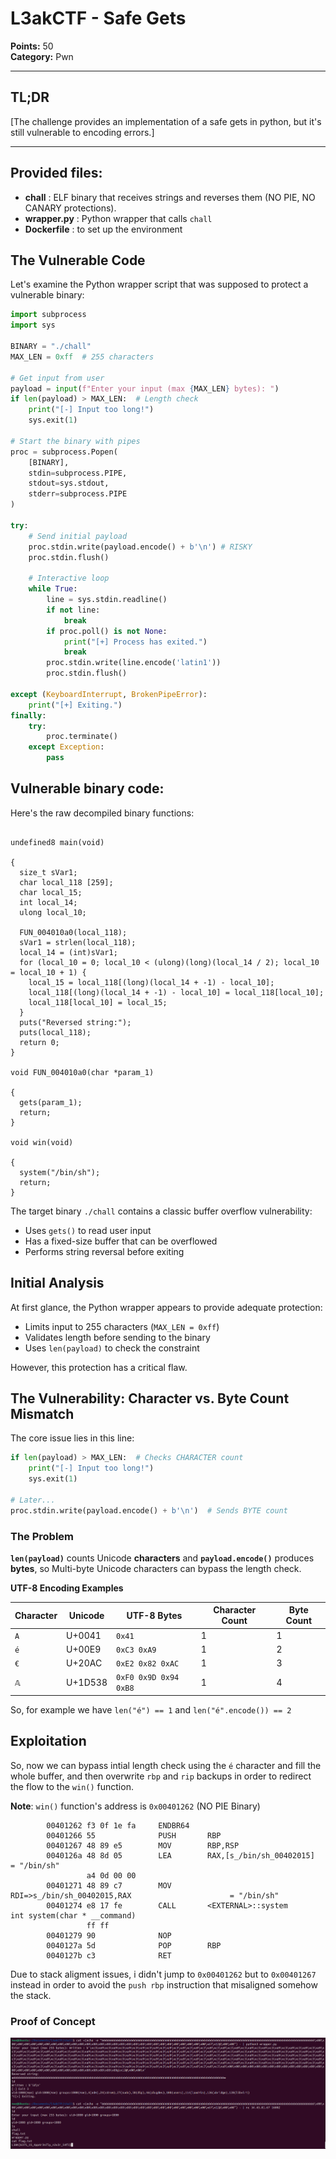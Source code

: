 # L3akCTF - Safe Gets
 
**Points:** 50 \
**Category:** Pwn

---

## TL;DR

[The challenge provides an implementation of a safe gets in python, but it's still vulnerable to encoding errors.]

---

## Provided files:
- **chall** : ELF binary that receives strings and reverses them (NO PIE, NO CANARY protections).
- **wrapper.py** : Python wrapper that calls `chall`
- **Dockerfile** : to set up the environment

## The Vulnerable Code

Let's examine the Python wrapper script that was supposed to protect a vulnerable binary:

```python
import subprocess
import sys

BINARY = "./chall"
MAX_LEN = 0xff  # 255 characters

# Get input from user
payload = input(f"Enter your input (max {MAX_LEN} bytes): ")
if len(payload) > MAX_LEN:  # Length check
    print("[-] Input too long!")
    sys.exit(1)

# Start the binary with pipes
proc = subprocess.Popen(
    [BINARY],
    stdin=subprocess.PIPE,
    stdout=sys.stdout,
    stderr=subprocess.PIPE
)

try:
    # Send initial payload
    proc.stdin.write(payload.encode() + b'\n') # RISKY
    proc.stdin.flush()
    
    # Interactive loop
    while True:
        line = sys.stdin.readline()
        if not line:
            break
        if proc.poll() is not None:
            print("[+] Process has exited.")
            break
        proc.stdin.write(line.encode('latin1'))
        proc.stdin.flush()
        
except (KeyboardInterrupt, BrokenPipeError):
    print("[+] Exiting.")
finally:
    try:
        proc.terminate()
    except Exception:
        pass
```
## Vulnerable binary code:
Here's the raw decompiled binary functions:
```

undefined8 main(void)

{
  size_t sVar1;
  char local_118 [259];
  char local_15;
  int local_14;
  ulong local_10;
  
  FUN_004010a0(local_118);
  sVar1 = strlen(local_118);
  local_14 = (int)sVar1;
  for (local_10 = 0; local_10 < (ulong)(long)(local_14 / 2); local_10 = local_10 + 1) {
    local_15 = local_118[(long)(local_14 + -1) - local_10];
    local_118[(long)(local_14 + -1) - local_10] = local_118[local_10];
    local_118[local_10] = local_15;
  }
  puts("Reversed string:");
  puts(local_118);
  return 0;
}

void FUN_004010a0(char *param_1)

{
  gets(param_1);
  return;
}

void win(void)

{
  system("/bin/sh");
  return;
}

```

The target binary `./chall` contains a classic buffer overflow vulnerability:
- Uses `gets()` to read user input
- Has a fixed-size buffer that can be overflowed
- Performs string reversal before exiting

## Initial Analysis

At first glance, the Python wrapper appears to provide adequate protection:
- Limits input to 255 characters (`MAX_LEN = 0xff`)
- Validates length before sending to the binary
- Uses `len(payload)` to check the constraint

However, this protection has a critical flaw.

## The Vulnerability: Character vs. Byte Count Mismatch

The core issue lies in this line:
```python
if len(payload) > MAX_LEN:  # Checks CHARACTER count
    print("[-] Input too long!")
    sys.exit(1)

# Later...
proc.stdin.write(payload.encode() + b'\n')  # Sends BYTE count
```

### The Problem

**`len(payload)`** counts Unicode **characters** and **`payload.encode()`** produces **bytes**, so Multi-byte Unicode characters can bypass the length check.

**UTF-8 Encoding Examples**

| Character | Unicode | UTF-8 Bytes | Character Count | Byte Count |
|-----------|---------|-------------|-----------------|------------|
| `A` | U+0041 | `0x41` | 1 | 1 |
| `é` | U+00E9 | `0xC3 0xA9` | 1 | 2 |
| `€` | U+20AC | `0xE2 0x82 0xAC` | 1 | 3 |
| `𝔸` | U+1D538 | `0xF0 0x9D 0x94 0xB8` | 1 | 4 |


So, for example we have ```len("é") == 1``` and ```len("é".encode()) == 2```

## Exploitation

So, now we can bypass intial length check using the `é` character and fill the whole buffer, and then overwrite `rbp` and `rip` backups in order to redirect the flow to the `win()` function.  

**Note**: `win()` function's address is `0x00401262` (NO PIE Binary)
```  
        00401262 f3 0f 1e fa     ENDBR64
        00401266 55              PUSH       RBP
        00401267 48 89 e5        MOV        RBP,RSP
        0040126a 48 8d 05        LEA        RAX,[s_/bin/sh_00402015]                         = "/bin/sh"
                 a4 0d 00 00
        00401271 48 89 c7        MOV        RDI=>s_/bin/sh_00402015,RAX                      = "/bin/sh"
        00401274 e8 17 fe        CALL       <EXTERNAL>::system                               int system(char * __command)
                 ff ff
        00401279 90              NOP
        0040127a 5d              POP        RBP
        0040127b c3              RET
```
Due to stack aligment issues, i didn't jump to `0x00401262` but to `0x00401267` instead in order to avoid the `push rbp` instruction that misaligned somehow the stack.


### Proof of Concept

![PoC](./pics/Screenshot%20from%202025-07-12%2015-50-39.png)
